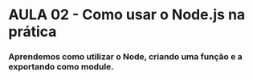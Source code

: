 # AULA 02 - Como usar o Node.js na prática

### Aprendemos como utilizar o Node, criando uma função e a exportando como module.